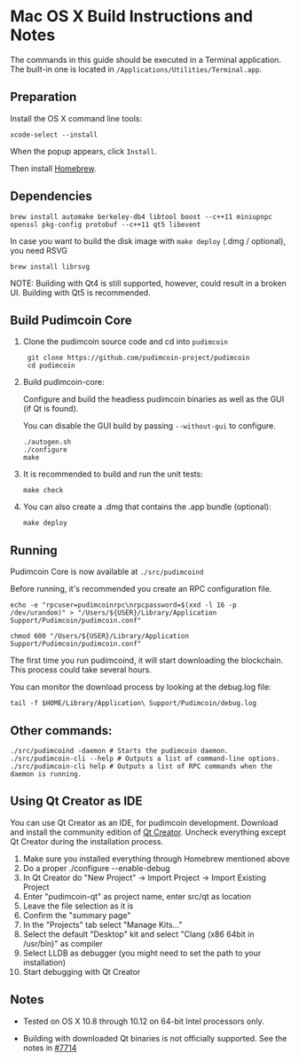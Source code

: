 Mac OS X Build Instructions and Notes
====================================
The commands in this guide should be executed in a Terminal application.
The built-in one is located in `/Applications/Utilities/Terminal.app`.

Preparation
-----------
Install the OS X command line tools:

`xcode-select --install`

When the popup appears, click `Install`.

Then install [Homebrew](http://brew.sh).

Dependencies
----------------------

    brew install automake berkeley-db4 libtool boost --c++11 miniupnpc openssl pkg-config protobuf --c++11 qt5 libevent

In case you want to build the disk image with `make deploy` (.dmg / optional), you need RSVG

    brew install librsvg

NOTE: Building with Qt4 is still supported, however, could result in a broken UI. Building with Qt5 is recommended.

Build Pudimcoin Core
------------------------

1. Clone the pudimcoin source code and cd into `pudimcoin`

        git clone https://github.com/pudimcoin-project/pudimcoin
        cd pudimcoin

2.  Build pudimcoin-core:

    Configure and build the headless pudimcoin binaries as well as the GUI (if Qt is found).

    You can disable the GUI build by passing `--without-gui` to configure.

        ./autogen.sh
        ./configure
        make

3.  It is recommended to build and run the unit tests:

        make check

4.  You can also create a .dmg that contains the .app bundle (optional):

        make deploy

Running
-------

Pudimcoin Core is now available at `./src/pudimcoind`

Before running, it's recommended you create an RPC configuration file.

    echo -e "rpcuser=pudimcoinrpc\nrpcpassword=$(xxd -l 16 -p /dev/urandom)" > "/Users/${USER}/Library/Application Support/Pudimcoin/pudimcoin.conf"

    chmod 600 "/Users/${USER}/Library/Application Support/Pudimcoin/pudimcoin.conf"

The first time you run pudimcoind, it will start downloading the blockchain. This process could take several hours.

You can monitor the download process by looking at the debug.log file:

    tail -f $HOME/Library/Application\ Support/Pudimcoin/debug.log

Other commands:
-------

    ./src/pudimcoind -daemon # Starts the pudimcoin daemon.
    ./src/pudimcoin-cli --help # Outputs a list of command-line options.
    ./src/pudimcoin-cli help # Outputs a list of RPC commands when the daemon is running.

Using Qt Creator as IDE
------------------------
You can use Qt Creator as an IDE, for pudimcoin development.
Download and install the community edition of [Qt Creator](https://www.qt.io/download/).
Uncheck everything except Qt Creator during the installation process.

1. Make sure you installed everything through Homebrew mentioned above
2. Do a proper ./configure --enable-debug
3. In Qt Creator do "New Project" -> Import Project -> Import Existing Project
4. Enter "pudimcoin-qt" as project name, enter src/qt as location
5. Leave the file selection as it is
6. Confirm the "summary page"
7. In the "Projects" tab select "Manage Kits..."
8. Select the default "Desktop" kit and select "Clang (x86 64bit in /usr/bin)" as compiler
9. Select LLDB as debugger (you might need to set the path to your installation)
10. Start debugging with Qt Creator

Notes
-----

* Tested on OS X 10.8 through 10.12 on 64-bit Intel processors only.

* Building with downloaded Qt binaries is not officially supported. See the notes in [#7714](https://github.com/bitcoin/bitcoin/issues/7714)
